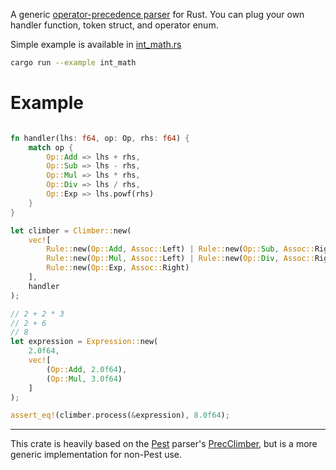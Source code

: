 A generic [operator-precedence parser][1] for Rust. You can plug your own handler function, token struct, and operator enum.

Simple example is available in [int_math.rs](examples/int_math.rs)

```sh
cargo run --example int_math
```

# Example

```rust

fn handler(lhs: f64, op: Op, rhs: f64) {
	match op {
		Op::Add => lhs + rhs,
		Op::Sub => lhs - rhs,
		Op::Mul => lhs * rhs,
		Op::Div => lhs / rhs,
		Op::Exp => lhs.powf(rhs)
	}
}

let climber = Climber::new(
	vec![
		Rule::new(Op::Add, Assoc::Left) | Rule::new(Op::Sub, Assoc::Right),
		Rule::new(Op::Mul, Assoc::Left) | Rule::new(Op::Div, Assoc::Right),
		Rule::new(Op::Exp, Assoc::Right)
	],
	handler
);

// 2 + 2 * 3
// 2 + 6
// 8
let expression = Expression::new(
	2.0f64,
	vec![
		(Op::Add, 2.0f64),
		(Op::Mul, 3.0f64)
	]
);

assert_eq!(climber.process(&expression), 8.0f64);
```

---

This crate is heavily based on the [Pest][2] parser's [PrecClimber][3], but is a more generic implementation for non-Pest use.

[1]: https://en.wikipedia.org/wiki/Operator-precedence_parser#Precedence_climbing_method
[2]: https://pest.rs/
[3]: https://docs.rs/pest/2.1.3/pest/prec_climber/struct.PrecClimber.html
